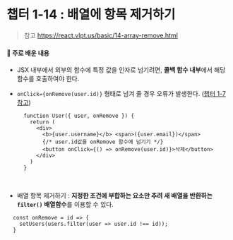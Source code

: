 # 챕터 1-14 : 배열에 항목 제거하기

> 참고 https://react.vlpt.us/basic/14-array-remove.html

#### 📕 주로 배운 내용

- JSX 내부에서 외부의 함수에 특정 값을 인자로 넘기려면, **콜백 함수 내부**에서 해당 함수를 호출하여야 한다.
- `onClick={onRemove(user.id)}` 형태로 넘겨 줄 경우 오류가 발생한다. (<a href="https://github.com/uncyclocity/study_react/tree/main/1-07_usestate">챕터 1-7 참고</a>)

  ```
    function User({ user, onRemove }) {
      return (
        <div>
          <b>{user.username}</b> <span>({user.email})</span>
          {/* user.id값을 onRemove 함수에 넘기기 */}
          <button onClick={() => onRemove(user.id)}>삭제</button>
        </div>
      )
    }
  ```

<br>

- 배열 항목 제거하기 : **지정한 조건에 부합하는 요소만 추려 새 배열을 반환하는 `filter()` 배열함수**를 이용할 수 있다.<br>

```
  const onRemove = id => {
    setUsers(users.filter(user => user.id !== id));
  }
```
